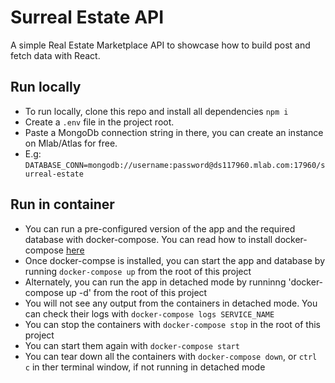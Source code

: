 # Surreal Estate API

A simple Real Estate Marketplace API to showcase how to build post and fetch data with React.

## Run locally

- To run locally, clone this repo and install all dependencies `npm i`
- Create a `.env` file in the project root.
- Paste a MongoDb connection string in there, you can create an instance on Mlab/Atlas for free.
- E.g: `DATABASE_CONN=mongodb://username:password@ds117960.mlab.com:17960/surreal-estate`

## Run in container

- You can run a pre-configured version of the app and the required database with docker-compose. You can read how to install docker-compose [here](https://docs.docker.com/compose/install/)
- Once docker-compse is installed, you can start the app and database by running `docker-compose up` from the root of this project
- Alternately, you can run the app in detached mode by runninng 'docker-compose up -d' from the root of this project
- You will not see any output from the containers in detached mode. You can check their logs with `docker-compose logs SERVICE_NAME`
- You can stop the containers with `docker-compose stop` in the root of this project
- You can start them again with `docker-compose start`
- You can tear down all the containers with `docker-compose down`, or `ctrl c` in ther terminal window, if not running in detached mode